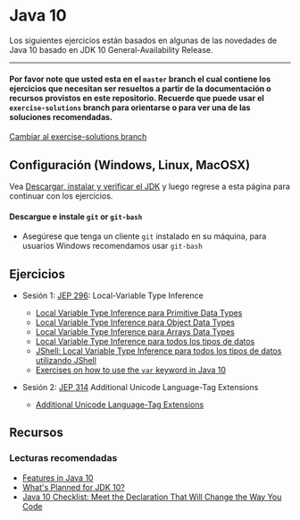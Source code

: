 # Java 10

Los siguientes ejercicios están basados en algunas de las novedades de Java 10  basado en JDK 10 General-Availability Release.

___

####   Por favor note que usted esta en el `master` branch el cual contiene los ejercicios que necesitan ser resueltos a partir de la documentación o recursos provistos en este repositorio. Recuerde que puede usar el `exercise-solutions` branch para orientarse o para ver una de las soluciones recomendadas.


[Cambiar al exercise-solutions branch](../../exercise-solutions/JDK_10/README.md)

## Configuración (Windows, Linux, MacOSX)

Vea [Descargar, instalar y verificar el JDK](setupAndVerifyJDK.md) y luego regrese a esta página para continuar con los ejercicios.
         
#### Descargue e instale `git` or `git-bash`

- Asegúrese que tenga un cliente `git` instalado en su máquina, para usuarios Windows recomendamos usar `git-bash` 


## Ejercicios 


- Sesión 1: [JEP 296](http://openjdk.java.net/jeps/296): Local-Variable Type Inference
   - [Local Variable Type Inference para Primitive Data Types](JEP_286_Local-Variable_Type_Inference/01_Primitive_Data_Types/README.md)
   - [Local Variable Type Inference para Object Data Types](JEP_286_Local-Variable_Type_Inference/02_Object_Data_Types/README.md)
   - [Local Variable Type Inference para Arrays Data Types](JEP_286_Local-Variable_Type_Inference/03_Arrays_Data_Types/README.md)
   - [Local Variable Type Inference para todos los tipos de datos](JEP_286_Local-Variable_Type_Inference/04_Full_uses/README.md)
   - [JShell: Local Variable Type Inference para todos los tipos de datos utilizando JShell](JEP_286_Local-Variable_Type_Inference/05_JShell/README.md)
   - [Exercises on how to use the `var` keyword in Java 10](JEP_286_Local-Variable_Type_Inference/06_More_Exercises/README.md)
   
- Sesión 2: [JEP 314](http://openjdk.java.net/jeps/314) Additional Unicode Language-Tag Extensions
   - [Additional Unicode Language-Tag Extensions](JEP_314_Additional_Unicode_Language-Tag_Extensions/README.md)
        

## Recursos

### Lecturas recomendadas
- [Features in Java 10](https://dzone.com/articles/features-in-java-10)
- [What's Planned for JDK 10?](https://dzone.com/articles/whats-planned-for-jdk-10)
- [Java 10 Checklist: Meet the Declaration That Will Change the Way You Code](https://blog.takipi.com/java-10-checklist-meet-the-declaration-that-will-change-the-way-you-code/)

